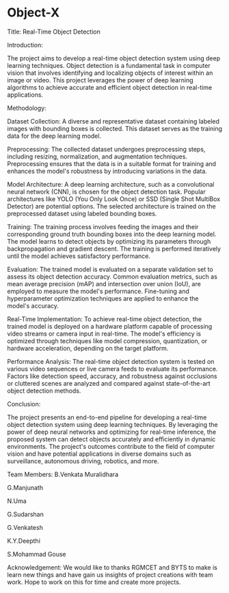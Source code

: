 # Object-X

Title: Real-Time Object Detection 

Introduction:

The project aims to develop a real-time object detection system using deep learning techniques. Object detection is a fundamental task in computer vision that involves identifying and localizing objects of interest within an image or video. This project leverages the power of deep learning algorithms to achieve accurate and efficient object detection in real-time applications.

Methodology:

Dataset Collection: A diverse and representative dataset containing labeled images with bounding boxes is collected. This dataset serves as the training data for the deep learning model.

Preprocessing: The collected dataset undergoes preprocessing steps, including resizing, normalization, and augmentation techniques. Preprocessing ensures that the data is in a suitable format for training and enhances the model's robustness by introducing variations in the data.

Model Architecture: A deep learning architecture, such as a convolutional neural network (CNN), is chosen for the object detection task. Popular architectures like YOLO (You Only Look Once) or SSD (Single Shot MultiBox Detector) are potential options. The selected architecture is trained on the preprocessed dataset using labeled bounding boxes.

Training: The training process involves feeding the images and their corresponding ground truth bounding boxes into the deep learning model. The model learns to detect objects by optimizing its parameters through backpropagation and gradient descent. The training is performed iteratively until the model achieves satisfactory performance.

Evaluation: The trained model is evaluated on a separate validation set to assess its object detection accuracy. Common evaluation metrics, such as mean average precision (mAP) and intersection over union (IoU), are employed to measure the model's performance. Fine-tuning and hyperparameter optimization techniques are applied to enhance the model's accuracy.

Real-Time Implementation: To achieve real-time object detection, the trained model is deployed on a hardware platform capable of processing video streams or camera input in real-time. The model's efficiency is optimized through techniques like model compression, quantization, or hardware acceleration, depending on the target platform.

Performance Analysis: The real-time object detection system is tested on various video sequences or live camera feeds to evaluate its performance. Factors like detection speed, accuracy, and robustness against occlusions or cluttered scenes are analyzed and compared against state-of-the-art object detection methods.

Conclusion:

The project presents an end-to-end pipeline for developing a real-time object detection system using deep learning techniques. By leveraging the power of deep neural networks and optimizing for real-time inference, the proposed system can detect objects accurately and efficiently in dynamic environments. The project's outcomes contribute to the field of computer vision and have potential applications in diverse domains such as surveillance, autonomous driving, robotics, and more.

Team Members:
B.Venkata Muralidhara

G.Manjunath

N.Uma

G.Sudarshan

G.Venkatesh 

K.Y.Deepthi

S.Mohammad Gouse

Acknowledgement:
  We would like to thanks RGMCET and BYTS to make is learn new things and have gain us insights of project creations with team work. Hope to work on this for time and create more projects.
